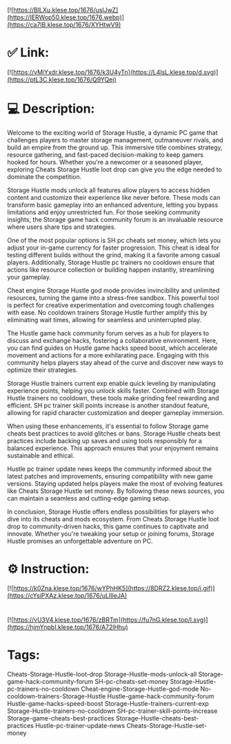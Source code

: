 [![https://BlLXu.klese.top/1676/uslJwZ](https://IERWop50.klese.top/1676.webp)](https://ca7lB.klese.top/1676/XYHtwV9)
# ✅ Link:
[![https://vMiYxdr.klese.top/1676/k3U4yTn](https://L4lsL.klese.top/d.svg)](https://ptL3C.klese.top/1676/Q9YQej)
# 💻 Description:
Welcome to the exciting world of Storage Hustle, a dynamic PC game that challenges players to master storage management, outmaneuver rivals, and build an empire from the ground up. This immersive title combines strategy, resource gathering, and fast-paced decision-making to keep gamers hooked for hours. Whether you're a newcomer or a seasoned player, exploring Cheats Storage Hustle loot drop can give you the edge needed to dominate the competition.



Storage Hustle mods unlock all features allow players to access hidden content and customize their experience like never before. These mods can transform basic gameplay into an enhanced adventure, letting you bypass limitations and enjoy unrestricted fun. For those seeking community insights, the Storage game hack community forum is an invaluable resource where users share tips and strategies.



One of the most popular options is SH pc cheats set money, which lets you adjust your in-game currency for faster progression. This cheat is ideal for testing different builds without the grind, making it a favorite among casual players. Additionally, Storage Hustle pc trainers no cooldown ensure that actions like resource collection or building happen instantly, streamlining your gameplay.



Cheat engine Storage Hustle god mode provides invincibility and unlimited resources, turning the game into a stress-free sandbox. This powerful tool is perfect for creative experimentation and overcoming tough challenges with ease. No cooldown trainers Storage Hustle further amplify this by eliminating wait times, allowing for seamless and uninterrupted play.



The Hustle game hack community forum serves as a hub for players to discuss and exchange hacks, fostering a collaborative environment. Here, you can find guides on Hustle game hacks speed boost, which accelerate movement and actions for a more exhilarating pace. Engaging with this community helps players stay ahead of the curve and discover new ways to optimize their strategies.



Storage Hustle trainers current exp enable quick leveling by manipulating experience points, helping you unlock skills faster. Combined with Storage Hustle trainers no cooldown, these tools make grinding feel rewarding and efficient. SH pc trainer skill points increase is another standout feature, allowing for rapid character customization and deeper gameplay immersion.



When using these enhancements, it's essential to follow Storage game cheats best practices to avoid glitches or bans. Storage Hustle cheats best practices include backing up saves and using tools responsibly for a balanced experience. This approach ensures that your enjoyment remains sustainable and ethical.



Hustle pc trainer update news keeps the community informed about the latest patches and improvements, ensuring compatibility with new game versions. Staying updated helps players make the most of evolving features like Cheats Storage Hustle set money. By following these news sources, you can maintain a seamless and cutting-edge gaming setup.



In conclusion, Storage Hustle offers endless possibilities for players who dive into its cheats and mods ecosystem. From Cheats Storage Hustle loot drop to community-driven hacks, this game continues to captivate and innovate. Whether you're tweaking your setup or joining forums, Storage Hustle promises an unforgettable adventure on PC.

# ⚙️ Instruction:
[![https://k0Zna.klese.top/1676/wYPhHK5](https://8DRZ2.klese.top/i.gif)](https://cYsiPXAz.klese.top/1676/uLIlIeJA)
#
[![https://vU3V4.klese.top/1676/zBRTm](https://fu7nG.klese.top/l.svg)](https://hjmYnpbI.klese.top/1676/A72lHhu)
# Tags:
Cheats-Storage-Hustle-loot-drop Storage-Hustle-mods-unlock-all Storage-game-hack-community-forum SH-pc-cheats-set-money Storage-Hustle-pc-trainers-no-cooldown Cheat-engine-Storage-Hustle-god-mode No-cooldown-trainers-Storage-Hustle Hustle-game-hack-community-forum Hustle-game-hacks-speed-boost Storage-Hustle-trainers-current-exp Storage-Hustle-trainers-no-cooldown SH-pc-trainer-skill-points-increase Storage-game-cheats-best-practices Storage-Hustle-cheats-best-practices Hustle-pc-trainer-update-news Cheats-Storage-Hustle-set-money






